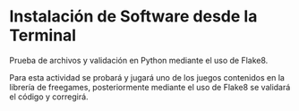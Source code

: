 # Instalación de Software desde la Terminal
Prueba de archivos y validación en Python mediante el uso de Flake8.

Para esta actividad se probará y jugará uno de los juegos contenidos en la librería de freegames,
posteriormente mediante el uso de Flake8 se validará el código y corregirá.
